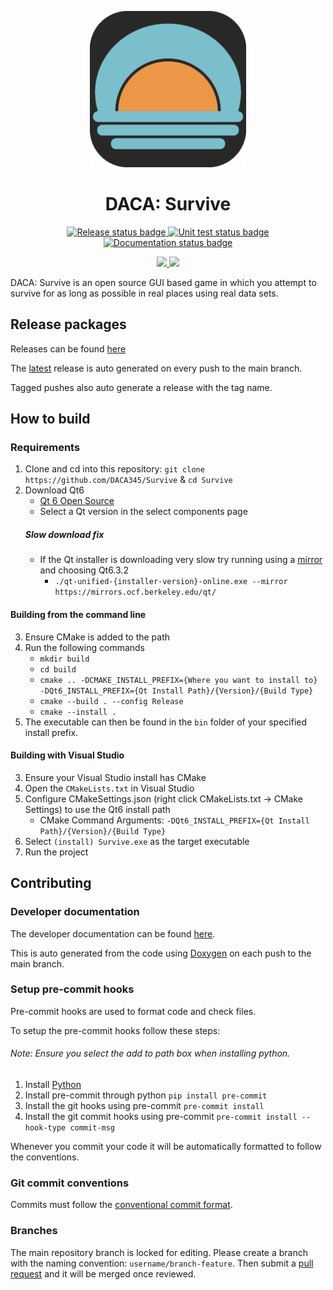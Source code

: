 <p align="center">
    <img alt="DACA: Survive logo" width="250px" src="./textures/icon/icon.png">
</p>

<h1 align="center">
    DACA: Survive
</h1>

<p align="center">
  <a href="https://github.com/DACA345/Survive/actions">
    <img src="https://github.com/DACA345/Survive/actions/workflows/release.yml/badge.svg" alt="Release status badge">
  </a>

  <a href="https://github.com/DACA345/Survive/actions">
    <img src="https://github.com/DACA345/Survive/actions/workflows/test.yml/badge.svg" alt="Unit test status badge">
  </a>

  <a href="https://github.com/DACA345/Survive/actions">
    <img src="https://github.com/DACA345/Survive/actions/workflows/documentation.yml/badge.svg" alt="Documentation status badge">
  </a>
</p>

<p align="center">
    <a href="https://codecov.io/gh/DACA345/Survive"> 
        <img src="https://codecov.io/gh/DACA345/Survive/graph/badge.svg?token=6O2KSPS27J"> 
    </a>
    <a href="https://app.codacy.com/gh/DACA345/Survive/dashboard?utm_source=gh&utm_medium=referral&utm_content=&utm_campaign=Badge_grade">
        <img src="https://app.codacy.com/project/badge/Grade/d6280242bbe94a0a9cdf151f49fb03fc"/>
    </a>
</p>

DACA: Survive is an open source GUI based game in which you attempt to survive for as long as possible in real places using real data sets.

## Release packages
Releases can be found [here](https://github.com/DACA345/Survive/releases)

The [latest](https://github.com/DACA345/Survive/releases/tag/latest) release is auto generated on every push to the main branch.

Tagged pushes also auto generate a release with the tag name.

## How to build

### Requirements
1. Clone and cd into this repository: `git clone https://github.com/DACA345/Survive` & `cd Survive`
2. Download Qt6
    - [Qt 6 Open Source](https://www.qt.io/download-qt-installer-oss)
    - Select a Qt version in the select components page
    ##### Slow download fix
    - If the Qt installer is downloading very slow try running using a [mirror](https://download.qt.io/static/mirrorlist/) and choosing Qt6.3.2
        - `./qt-unified-{installer-version}-online.exe --mirror https://mirrors.ocf.berkeley.edu/qt/`

#### Building from the command line
3. Ensure CMake is added to the path
4. Run the following commands
    - `mkdir build`
    - `cd build`
    - `cmake .. -DCMAKE_INSTALL_PREFIX={Where you want to install to} -DQt6_INSTALL_PREFIX={Qt Install Path}/{Version}/{Build Type}`
    - `cmake --build . --config Release`
    - `cmake --install .`
5. The executable can then be found in the `bin` folder of your specified install prefix.

#### Building with Visual Studio
3. Ensure your Visual Studio install has CMake
4. Open the `CMakeLists.txt` in Visual Studio
5. Configure CMakeSettings.json (right click CMakeLists.txt -> CMake Settings) to use the Qt6 install path
    - CMake Command Arguments: `-DQt6_INSTALL_PREFIX={Qt Install Path}/{Version}/{Build Type}`
6. Select `(install) Survive.exe` as the target executable
7. Run the project

## Contributing

### Developer documentation
The developer documentation can be found [here](https://daca345.github.io/Survive/).

This is auto generated from the code using [Doxygen](https://www.doxygen.nl/index.html) on each push to the main branch.

### Setup pre-commit hooks
Pre-commit hooks are used to format code and check files.

To setup the pre-commit hooks follow these steps:
###### Note: Ensure you select the add to path box when installing python.
1. Install [Python](https://www.python.org/)
2. Install pre-commit through python `pip install pre-commit`
3. Install the git hooks using pre-commit `pre-commit install`
4. Install the git commit hooks using pre-commit `pre-commit install --hook-type commit-msg`

Whenever you commit your code it will be automatically formatted to follow the conventions.

### Git commit conventions
Commits must follow the [conventional commit format](https://www.conventionalcommits.org/en/v1.0.0/).

### Branches
The main repository branch is locked for editing. Please create a branch with the naming convention: `username/branch-feature`.
Then submit a [pull request](https://github.com/DACA345/Survive/pulls) and it will be merged once reviewed.
